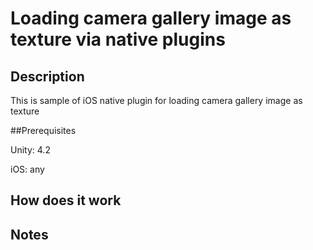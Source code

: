 # Loading camera gallery image as texture via native plugins


## Description

This is sample of iOS native plugin for loading camera gallery image as texture


##Prerequisites

Unity: 4.2

iOS: any


## How does it work



## Notes


